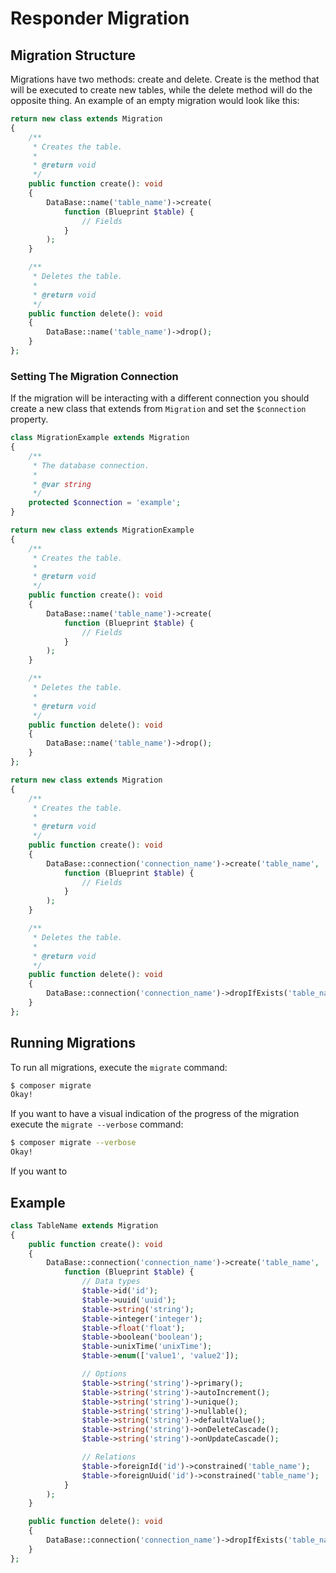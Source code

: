 # Responder Migration

## Migration Structure

Migrations have two methods: create and delete. Create is the method that will be executed to create new tables, while the delete method will do the opposite thing.
An example of an empty migration would look like this:

```php
return new class extends Migration
{
    /**
     * Creates the table.
     *
     * @return void
     */
    public function create(): void
    {
        DataBase::name('table_name')->create(
            function (Blueprint $table) {
                // Fields
            }
        );
    }

    /**
     * Deletes the table.
     *
     * @return void
     */
    public function delete(): void
    {
        DataBase::name('table_name')->drop();
    }
};
```

### Setting The Migration Connection

If the migration will be interacting with a different connection you should create a new class that extends from `Migration` and set the `$connection` property.

```php
class MigrationExample extends Migration
{
    /**
     * The database connection.
     *
     * @var string
     */
    protected $connection = 'example';
}

return new class extends MigrationExample
{
    /**
     * Creates the table.
     *
     * @return void
     */
    public function create(): void
    {
        DataBase::name('table_name')->create(
            function (Blueprint $table) {
                // Fields
            }
        );
    }

    /**
     * Deletes the table.
     *
     * @return void
     */
    public function delete(): void
    {
        DataBase::name('table_name')->drop();
    }
};
```

```php
return new class extends Migration
{
    /**
     * Creates the table.
     *
     * @return void
     */
    public function create(): void
    {
        DataBase::connection('connection_name')->create('table_name',
            function (Blueprint $table) {
                // Fields
            }
        );
    }

    /**
     * Deletes the table.
     *
     * @return void
     */
    public function delete(): void
    {
        DataBase::connection('connection_name')->dropIfExists('table_name');
    }
};
```

## Running Migrations

To run all migrations, execute the `migrate` command:

```bash
$ composer migrate
Okay!
```

If you want to have a visual indication of the progress of the migration execute the `migrate --verbose` command:

```bash
$ composer migrate --verbose
Okay!
```

If you want to

## Example

```php
class TableName extends Migration
{
    public function create(): void
    {
        DataBase::connection('connection_name')->create('table_name',
            function (Blueprint $table) {
                // Data types
                $table->id('id');
                $table->uuid('uuid');
                $table->string('string');
                $table->integer('integer');
                $table->float('float');
                $table->boolean('boolean');
                $table->unixTime('unixTime');
                $table->enum(['value1', 'value2']);

                // Options
                $table->string('string')->primary();
                $table->string('string')->autoIncrement();
                $table->string('string')->unique();
                $table->string('string')->nullable();
                $table->string('string')->defaultValue();
                $table->string('string')->onDeleteCascade();
                $table->string('string')->onUpdateCascade();

                // Relations
                $table->foreignId('id')->constrained('table_name');
                $table->foreignUuid('id')->constrained('table_name');
            }
        );
    }

    public function delete(): void
    {
        DataBase::connection('connection_name')->dropIfExists('table_name');
    }
};

```
